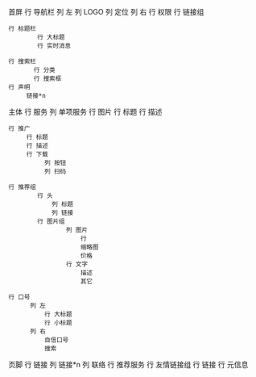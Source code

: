 首屏
    行 导航栏
            列 左
              列 LOGO
              列 定位
            列 右
              行 权限
              行 链接组

    行 标题栏
            行 大标题
            行 实时消息

    行 搜索栏
           行 分类
           行 搜索框
    行 声明
         链接*n

主体
    行 服务
          列 单项服务
                  行 图片
                  行 标题
                  行 描述
            
                
    行 推广
         行 标题
         行 描述
         行 下载
              列 按钮
              列 扫码

    行 推荐组
            行 头
                列 标题
                列 链接
            行 图片组
                    列 图片
                        行
                        缩略图
                        价格
                    行 文字
                        描述
                        其它

    行 口号
          列 左
              行 大标题
              行 小标题
          列 右
              自信口号
              搜索


页脚
   行 链接 
        列 链接*n
        列 联络
   行 推荐服务
        行 友情链接组
        行 链接
   行 元信息
